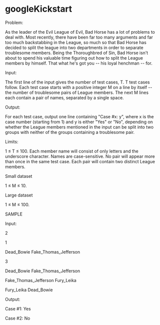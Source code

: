 # googleKickstart
Problem:

As the leader of the Evil League of Evil, Bad Horse has a lot of problems to deal with. 
Most recently, there have been far too many arguments and far too much backstabbing in the League,
so much so that Bad Horse has decided to split the league into two departments in order to separate troublesome members. 
Being the Thoroughbred of Sin, Bad Horse isn't about to spend his valuable time figuring out how to split the League members by himself. 
That what he's got you -- his loyal henchman -- for.

Input:

The first line of the input gives the number of test cases, T. T test cases follow. 
Each test case starts with a positive integer M on a line by itself -- the number of troublesome pairs of League members. 
The next M lines each contain a pair of names, separated by a single space.

Output:

For each test case, output one line containing "Case #x: y", where x is the case number (starting from 1) and y is either "Yes" or "No", 
depending on whether the League members mentioned in the input can be split into two groups with neither of the groups containing a troublesome pair.

Limits:

1 ≤ T ≤ 100.
Each member name will consist of only letters and the underscore character.
Names are case-sensitive.
No pair will appear more than once in the same test case.
Each pair will contain two distinct League members.

Small dataset

1 ≤ M ≤ 10.

Large dataset

1 ≤ M ≤ 100.

SAMPLE

Input:

2

1

Dead_Bowie Fake_Thomas_Jefferson    

3

Dead_Bowie Fake_Thomas_Jefferson

Fake_Thomas_Jefferson Fury_Leika

Fury_Leika Dead_Bowie


 	
Output:

Case #1: Yes

Case #2: No


